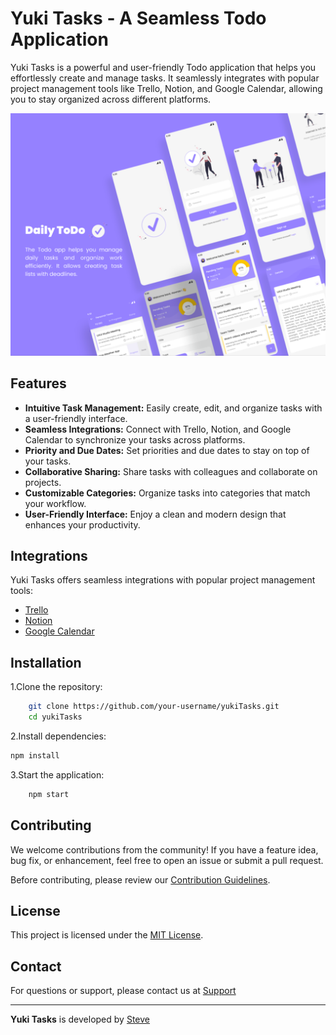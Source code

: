 # Yuki Tasks - A Seamless Todo Application

Yuki Tasks is a powerful and user-friendly Todo application that helps you effortlessly create and manage tasks. It seamlessly integrates with popular project management tools like Trello, Notion, and Google Calendar, allowing you to stay organized across different platforms.

![Yuki Tasks Preview](./assets/poster.png)

## Features

- **Intuitive Task Management:** Easily create, edit, and organize tasks with a user-friendly interface.
- **Seamless Integrations:** Connect with Trello, Notion, and Google Calendar to synchronize your tasks across platforms.
- **Priority and Due Dates:** Set priorities and due dates to stay on top of your tasks.
- **Collaborative Sharing:** Share tasks with colleagues and collaborate on projects.
- **Customizable Categories:** Organize tasks into categories that match your workflow.
- **User-Friendly Interface:** Enjoy a clean and modern design that enhances your productivity.

## Integrations

Yuki Tasks offers seamless integrations with popular project management tools:

- [Trello](https://trello.com)
- [Notion](https://notion.so)
- [Google Calendar](https://calendar.google.com)

## Installation

1.Clone the repository:

````bash
    git clone https://github.com/your-username/yukiTasks.git
    cd yukiTasks
````

2.Install dependencies:

````bash
npm install
````

3.Start the application:

````bash
    npm start
````

## Contributing

We welcome contributions from the community! If you have a feature idea, bug fix, or enhancement, feel free to open an issue or submit a pull request.

Before contributing, please review our [Contribution Guidelines](CONTRIBUTING.md).

## License

This project is licensed under the [MIT License](LICENSE).

## Contact

For questions or support, please contact us at [Support](mailto:yukitasks@stevehoober.com)

---

**Yuki Tasks** is developed by [Steve](https://stevehoober.com)
